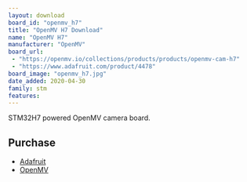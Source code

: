 ```yaml
---
layout: download
board_id: "openmv_h7"
title: "OpenMV H7 Download"
name: "OpenMV H7"
manufacturer: "OpenMV"
board_url:
 - "https://openmv.io/collections/products/products/openmv-cam-h7"
 - "https://www.adafruit.com/product/4478"
board_image: "openmv_h7.jpg"
date_added: 2020-04-30
family: stm
features:
---
```


STM32H7 powered OpenMV camera board.

## Purchase

 * [Adafruit](https://www.adafruit.com/product/4478)
 * [OpenMV](https://openmv.io/collections/products/products/openmv-cam-h7)
